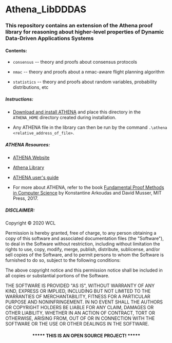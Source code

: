 # Athena_LibDDDAS

### This repository contains an extension of the Athena proof library for reasoning about higher-level properties of Dynamic Data-Driven Applications Systems


#### Contents:

* `consensus` -- theory and proofs about consensus protocols

* `nmac` -- theory and proofs about a nmac-aware flight planning algorithm 

* `statistics` -- theory and proofs about random variables, probability distributions, etc  



##### Instructions:

* [Download and install ATHENA](https://proofcentral.org/athena/1.4/) and place this directory in the `ATHENA_HOME` directory created during installation.

* Any ATHENA file in the library can then be run by the command `.\athena <relative_address_of_file>`.


##### ATHENA Resources:

* [ATHENA Website](http://proofcentral.org/)

* [Athena Library](http://proofcentral.org/athena/lib/)

* [ATHENA user's guide](http://proofcentral.org/athena/Athena_User's_Guide.pdf)

* For more about ATHENA, refer to the book [Fundamental Proof Methods in Computer Science](https://mitpress.mit.edu/books/fundamental-proof-methods-computer-science) by Konstantine Arkoudas and David Musser, MIT Press, 2017.


##### DISCLAIMER: 

Copyright &copy; 2020 WCL

Permission is hereby granted, free of charge, to any person obtaining a copy
of this software and associated documentation files (the "Software"), to deal
in the Software without restriction, including without limitation the rights
to use, copy, modify, merge, publish, distribute, sublicense, and/or sell
copies of the Software, and to permit persons to whom the Software is
furnished to do so, subject to the following conditions:

The above copyright notice and this permission notice shall be included in all
copies or substantial portions of the Software.

THE SOFTWARE IS PROVIDED "AS IS", WITHOUT WARRANTY OF ANY KIND, EXPRESS OR
IMPLIED, INCLUDING BUT NOT LIMITED TO THE WARRANTIES OF MERCHANTABILITY,
FITNESS FOR A PARTICULAR PURPOSE AND NONINFRINGEMENT. IN NO EVENT SHALL THE
AUTHORS OR COPYRIGHT HOLDERS BE LIABLE FOR ANY CLAIM, DAMAGES OR OTHER
LIABILITY, WHETHER IN AN ACTION OF CONTRACT, TORT OR OTHERWISE, ARISING FROM,
OUT OF OR IN CONNECTION WITH THE SOFTWARE OR THE USE OR OTHER DEALINGS IN THE
SOFTWARE.
#### <p align="middle">***** THIS IS AN OPEN SOURCE PROJECT! *****</p>

